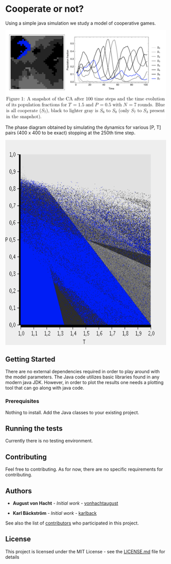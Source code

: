 # Cooperate or not?

Using a simple java simulation we study a model of cooperative games.

![alt text](https://github.com/vonhachtaugust/GameTheory/blob/master/GameTheory.png)

The phase diagram obtained by simulating the dynamics for various [P, T] pairs (400 x 400 to be exact) stopping at the 250th time step.

<img src="https://github.com/vonhachtaugust/GameTheory/blob/master/PhaseDiagram.png" width="640" height="640">

## Getting Started

There are no external dependencies required in order to play around with the model parameters. The Java code utilizes basic libraries found in any modern java JDK. However, in order to plot the results one  needs a plotting tool that can go along with java code.

### Prerequisites

Nothing to install. Add the Java classes to your existing project.

## Running the tests

Currently there is no testing environment.

## Contributing

Feel free to contributing. As for now, there are no specific requirements for contributing.

## Authors

* **August von Hacht** - *Initial work* - [vonhachtaugust](https://github.com/vonhachtaugust)

* **Karl Bäckström** - *Initial work* - [karlback](https://github.com/karlback)

See also the list of [contributors](https://github.com/vonhachtaugust/GameTheory/contributors) who participated in this project.

## License

This project is licensed under the MIT License - see the [LICENSE.md](LICENSE.md) file for details
